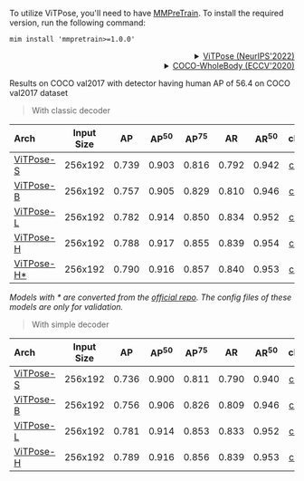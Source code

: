 To utilize ViTPose, you'll need to have [MMPreTrain](https://github.com/open-mmlab/mmpretrain). To install the required version, run the following command:

```shell
mim install 'mmpretrain>=1.0.0'
```

<!-- [BACKBONE] -->

<details>
<summary align="right"><a href="https://arxiv.org/abs/2204.12484">ViTPose (NeurIPS'2022)</a></summary>

```bibtex
@inproceedings{
  xu2022vitpose,
  title={Vi{TP}ose: Simple Vision Transformer Baselines for Human Pose Estimation},
  author={Yufei Xu and Jing Zhang and Qiming Zhang and Dacheng Tao},
  booktitle={Advances in Neural Information Processing Systems},
  year={2022},
}
```

</details>

<!-- [DATASET] -->

<details>
<summary align="right"><a href="https://link.springer.com/chapter/10.1007/978-3-030-58545-7_12">COCO-WholeBody (ECCV'2020)</a></summary>

```bibtex
@inproceedings{jin2020whole,
  title={Whole-Body Human Pose Estimation in the Wild},
  author={Jin, Sheng and Xu, Lumin and Xu, Jin and Wang, Can and Liu, Wentao and Qian, Chen and Ouyang, Wanli and Luo, Ping},
  booktitle={Proceedings of the European Conference on Computer Vision (ECCV)},
  year={2020}
}
```

</details>

Results on COCO val2017 with detector having human AP of 56.4 on COCO val2017 dataset

> With classic decoder

| Arch                                          | Input Size |  AP   | AP<sup>50</sup> | AP<sup>75</sup> |  AR   | AR<sup>50</sup> |                     ckpt                      |                      log                      |
| :-------------------------------------------- | :--------: | :---: | :-------------: | :-------------: | :---: | :-------------: | :-------------------------------------------: | :-------------------------------------------: |
| [ViTPose-S](/configs/body_2d_keypoint/topdown_heatmap/coco/td-hm_ViTPose-small_8xb64-210e_coco-256x192.py) |  256x192   | 0.739 |      0.903      |      0.816      | 0.792 |      0.942      | [ckpt](https://download.openmmlab.com/mmpose/v1/body_2d_keypoint/topdown_heatmap/coco/td-hm_ViTPose-small_8xb64-210e_coco-256x192-62d7a712_20230314.pth) | [log](https://download.openmmlab.com/mmpose/v1/body_2d_keypoint/topdown_heatmap/coco/td-hm_ViTPose-small_8xb64-210e_coco-256x192-62d7a712_20230314.json) |
| [ViTPose-B](/configs/body_2d_keypoint/topdown_heatmap/coco/td-hm_ViTPose-base_8xb64-210e_coco-256x192.py) |  256x192   | 0.757 |      0.905      |      0.829      | 0.810 |      0.946      | [ckpt](https://download.openmmlab.com/mmpose/v1/body_2d_keypoint/topdown_heatmap/coco/td-hm_ViTPose-base_8xb64-210e_coco-256x192-216eae50_20230314.pth) | [log](https://download.openmmlab.com/mmpose/v1/body_2d_keypoint/topdown_heatmap/coco/td-hm_ViTPose-base_8xb64-210e_coco-256x192-216eae50_20230314.json) |
| [ViTPose-L](/configs/body_2d_keypoint/topdown_heatmap/coco/td-hm_ViTPose-large_8xb64-210e_coco-256x192.py) |  256x192   | 0.782 |      0.914      |      0.850      | 0.834 |      0.952      | [ckpt](https://download.openmmlab.com/mmpose/v1/body_2d_keypoint/topdown_heatmap/coco/td-hm_ViTPose-large_8xb64-210e_coco-256x192-53609f55_20230314.pth) | [log](https://download.openmmlab.com/mmpose/v1/body_2d_keypoint/topdown_heatmap/coco/td-hm_ViTPose-large_8xb64-210e_coco-256x192-53609f55_20230314.json) |
| [ViTPose-H](/configs/body_2d_keypoint/topdown_heatmap/coco/td-hm_ViTPose-huge_8xb64-210e_coco-256x192.py) |  256x192   | 0.788 |      0.917      |      0.855      | 0.839 |      0.954      | [ckpt](https://download.openmmlab.com/mmpose/v1/body_2d_keypoint/topdown_heatmap/coco/td-hm_ViTPose-huge_8xb64-210e_coco-256x192-e32adcd4_20230314.pth) | [log](https://download.openmmlab.com/mmpose/v1/body_2d_keypoint/topdown_heatmap/coco/td-hm_ViTPose-huge_8xb64-210e_coco-256x192-e32adcd4_20230314.json) |
| [ViTPose-H\*](/configs/body_2d_keypoint/topdown_heatmap/coco/td-hm_ViTPose-huge_8xb64-210e_coco-256x192.py) |  256x192   | 0.790 |      0.916      |      0.857      | 0.840 |      0.953      | [ckpt](https://download.openmmlab.com/mmpose/v1/body_2d_keypoint/topdown_heatmap/coco/td-hm_ViTPose-huge_3rdparty_coco-256x192-5b738c8e_20230314) |                       -                       |

*Models with * are converted from the [official repo](https://github.com/ViTAE-Transformer/ViTPose).  The config files of these models are only for validation.*

> With simple decoder

| Arch                                          | Input Size |  AP   | AP<sup>50</sup> | AP<sup>75</sup> |  AR   | AR<sup>50</sup> |                     ckpt                      |                      log                      |
| :-------------------------------------------- | :--------: | :---: | :-------------: | :-------------: | :---: | :-------------: | :-------------------------------------------: | :-------------------------------------------: |
| [ViTPose-S](/configs/body_2d_keypoint/topdown_heatmap/coco/td-hm_ViTPose-small-simple_8xb64-210e_coco-256x192.py) |  256x192   | 0.736 |      0.900      |      0.811      | 0.790 |      0.940      | [ckpt](https://download.openmmlab.com/mmpose/v1/body_2d_keypoint/topdown_heatmap/coco/td-hm_ViTPose-small-simple_8xb64-210e_coco-256x192-4c101a76_20230314.pth) | [log](https://download.openmmlab.com/mmpose/v1/body_2d_keypoint/topdown_heatmap/coco/td-hm_ViTPose-small-simple_8xb64-210e_coco-256x192-4c101a76_20230314.json) |
| [ViTPose-B](/configs/body_2d_keypoint/topdown_heatmap/coco/td-hm_ViTPose-base-simple_8xb64-210e_coco-256x192.py) |  256x192   | 0.756 |      0.906      |      0.826      | 0.809 |      0.946      | [ckpt](https://download.openmmlab.com/mmpose/v1/body_2d_keypoint/topdown_heatmap/coco/td-hm_ViTPose-base-simple_8xb64-210e_coco-256x192-0b8234ea_20230407.pth) | [log](https://download.openmmlab.com/mmpose/v1/body_2d_keypoint/topdown_heatmap/coco/td-hm_ViTPose-base-simple_8xb64-210e_coco-256x192-0b8234ea_20230407.json) |
| [ViTPose-L](/configs/body_2d_keypoint/topdown_heatmap/coco/td-hm_ViTPose-large-simple_8xb64-210e_coco-256x192.py) |  256x192   | 0.781 |      0.914      |      0.853      | 0.833 |      0.952      | [ckpt](https://download.openmmlab.com/mmpose/v1/body_2d_keypoint/topdown_heatmap/coco/td-hm_ViTPose-large-simple_8xb64-210e_coco-256x192-3a7ee9e1_20230314.pth) | [log](https://download.openmmlab.com/mmpose/v1/body_2d_keypoint/topdown_heatmap/coco/td-hm_ViTPose-large-simple_8xb64-210e_coco-256x192-3a7ee9e1_20230314.json) |
| [ViTPose-H](/configs/body_2d_keypoint/topdown_heatmap/coco/td-hm_ViTPose-huge-simple_8xb64-210e_coco-256x192.py) |  256x192   | 0.789 |      0.916      |      0.856      | 0.839 |      0.953      | [ckpt](https://download.openmmlab.com/mmpose/v1/body_2d_keypoint/topdown_heatmap/coco/td-hm_ViTPose-huge-simple_8xb64-210e_coco-256x192-ffd48c05_20230314.pth) | [log](https://download.openmmlab.com/mmpose/v1/body_2d_keypoint/topdown_heatmap/coco/td-hm_ViTPose-huge-simple_8xb64-210e_coco-256x192-ffd48c05_20230314.json) |
